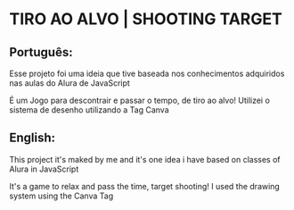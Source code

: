 # TIRO AO ALVO | SHOOTING TARGET

## Português:

<p>Esse projeto foi uma ideia que tive baseada nos conhecimentos adquiridos nas aulas do Alura de JavaScript</p>
<p>É um Jogo para descontrair e passar o tempo, de tiro ao alvo! Utilizei o sistema de desenho utilizando a Tag Canva</p>

## English:

<p>This project it's maked by me and it's one idea i have based on classes of Alura in JavaScript</p>
<p>It's a game to relax and pass the time, target shooting! I used the drawing system using the Canva Tag</p>
